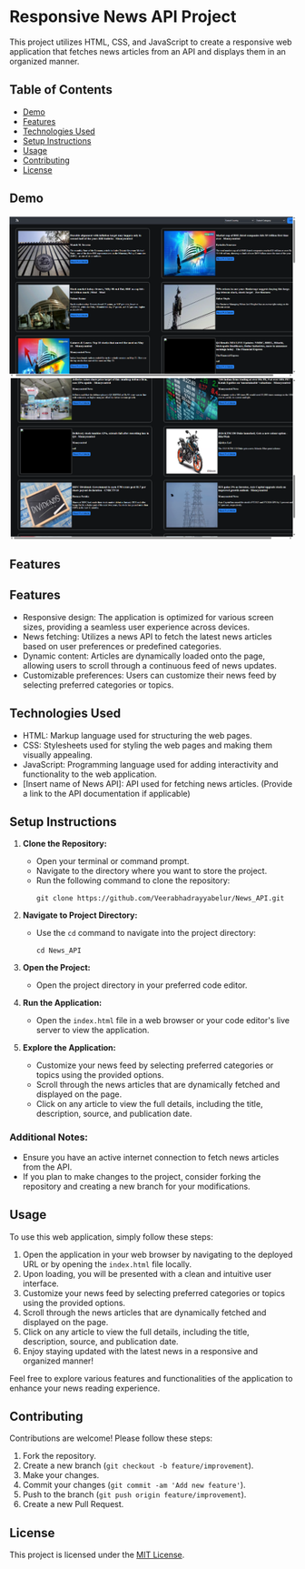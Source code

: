  # Responsive News API Project

This project utilizes HTML, CSS, and JavaScript to create a responsive web application that fetches news articles from an API and displays them in an organized manner.

## Table of Contents

- [Demo](#demo)
- [Features](#features)
- [Technologies Used](#technologies-used)
- [Setup Instructions](#setup-instructions)
- [Usage](#usage)
- [Contributing](#contributing)
- [License](#license)

## Demo
![Demo Screenshot 1](https://github.com/Veerabhadrayyabelur/News_API/blob/main/images/Screenshot%202024-05-22%20180536.png)
![Demo Screenshot 2](https://github.com/Veerabhadrayyabelur/News_API/blob/main/images/Screenshot%202024-05-22%20180545.png)

## Features




## Features

- Responsive design: The application is optimized for various screen sizes, providing a seamless user experience across devices.
- News fetching: Utilizes a news API to fetch the latest news articles based on user preferences or predefined categories.
- Dynamic content: Articles are dynamically loaded onto the page, allowing users to scroll through a continuous feed of news updates.
- Customizable preferences: Users can customize their news feed by selecting preferred categories or topics.

## Technologies Used

- HTML: Markup language used for structuring the web pages.
- CSS: Stylesheets used for styling the web pages and making them visually appealing.
- JavaScript: Programming language used for adding interactivity and functionality to the web application.
- [Insert name of News API]: API used for fetching news articles. (Provide a link to the API documentation if applicable)

## Setup Instructions

1. **Clone the Repository:**
   - Open your terminal or command prompt.
   - Navigate to the directory where you want to store the project.
   - Run the following command to clone the repository:
     ```
     git clone https://github.com/Veerabhadrayyabelur/News_API.git
     ```

2. **Navigate to Project Directory:**
   - Use the `cd` command to navigate into the project directory:
     ```
     cd News_API
     ```

3. **Open the Project:**
   - Open the project directory in your preferred code editor.

4. **Run the Application:**
   - Open the `index.html` file in a web browser or your code editor's live server to view the application.

5. **Explore the Application:**
   - Customize your news feed by selecting preferred categories or topics using the provided options.
   - Scroll through the news articles that are dynamically fetched and displayed on the page.
   - Click on any article to view the full details, including the title, description, source, and publication date.

### Additional Notes:
- Ensure you have an active internet connection to fetch news articles from the API.
- If you plan to make changes to the project, consider forking the repository and creating a new branch for your modifications.


## Usage

To use this web application, simply follow these steps:

1. Open the application in your web browser by navigating to the deployed URL or by opening the `index.html` file locally.
2. Upon loading, you will be presented with a clean and intuitive user interface.
3. Customize your news feed by selecting preferred categories or topics using the provided options.
4. Scroll through the news articles that are dynamically fetched and displayed on the page.
5. Click on any article to view the full details, including the title, description, source, and publication date.
6. Enjoy staying updated with the latest news in a responsive and organized manner!

Feel free to explore various features and functionalities of the application to enhance your news reading experience.


## Contributing

Contributions are welcome! Please follow these steps:

1. Fork the repository.
2. Create a new branch (`git checkout -b feature/improvement`).
3. Make your changes.
4. Commit your changes (`git commit -am 'Add new feature'`).
5. Push to the branch (`git push origin feature/improvement`).
6. Create a new Pull Request.

## License

This project is licensed under the [MIT License](LICENSE).
